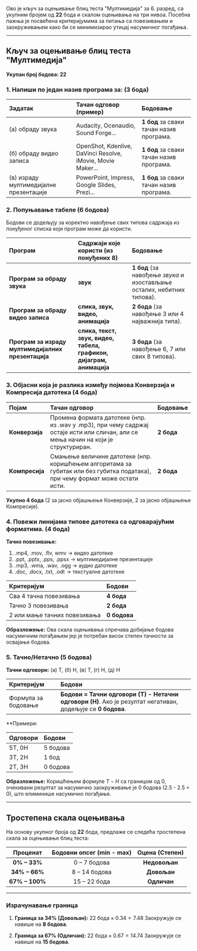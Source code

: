 Ово је кључ за оцењивање блиц теста "Мултимедија" за 6. разред, са укупним бројем од **22** бода и скалом оцењивања на три нивоа. Посебна пажња је посвећена критеријумима за питања са повезивањем и заокруживањем како би се минимизирао утицај насумичног погађања.

***

## Кључ за оцењивање блиц теста "Мултимедија"

**Укупан број бодова: 22**

### 1. Напиши по један назив програма за: (3 бода)

| Задатак | Тачан одговор (пример) | Бодовање |
| :--- | :--- | :--- |
| (а) обраду звука | Audacity, Ocenaudio, Sound Forge... | **1 бод** за сваки тачан назив програма. |
| (б) обраду видео записа | OpenShot, Kdenlive, DaVinci Resolve, iMovie, Movie Maker... | **1 бод** за сваки тачан назив програма. |
| (в) израду мултимедијалне презентације | PowerPoint, Impress, Google Slides, Prezi... | **1 бод** за сваки тачан назив програма. |

### 2. Попуњавање табеле (6 бодова)

Бодови се додељују за коректно навођење свих типова садржаја из понуђеног списка који програм може да користи.

| Програм | Садржаји које користи (из понуђених 8) | Бодовање |
| :--- | :--- | :--- |
| **Програм за обраду звука** | **звук** | **1 бод** (за навођење *звука* и изостављање осталих, небитних типова). |
| **Програм за обраду видео записа** | **слика, звук, видео, анимација** | **2 бода** (за навођење 3 или 4 најважнија типа). |
| **Програм за израду мултимедијалних презентација** | **слика, текст, звук, видео, табела, графикон, дијаграм, анимација** | **3 бода** (за навођење 6, 7 или свих 8 типова). |

### 3. Објасни која је разлика између појмова Конверзија и Компресија датотека (4 бода)

| Појам | Тачан одговор | Бодовање |
| :--- | :--- | :--- |
| **Конверзија** | Промена формата датотеке (нпр. из .wav у .mp3), при чему садржај остаје исти или сличан, али се мења начин на који је структуриран. | **2 бода** |
| **Компресија** | Смањење величине датотеке (нпр. коришћењем алгоритама за губитак или без губитка података), при чему формат може остати исти. | **2 бода** |

**Укупно 4 бода** (2 за јасно објашњење Конверзије, 2 за јасно објашњење Компресије).

### 4. Повежи линијама типове датотека са одговарајућим форматима. (4 бода)

**Тачно повезивање:**
1.  .mp4, .mov, .flv, wmv $\rightarrow$ видео датотеке
2.  .ppt, .pptx, .pps, .ppsx $\rightarrow$ мултимедијалне презентације
3.  .mp3, .wma, .wav, .ogg $\rightarrow$ аудио датотеке
4.  .doc, .docx, .txt, .odt $\rightarrow$ текстуалне датотеке

| Критеријум | Бодови |
| :--- | :--- |
| Сва 4 тачна повезивања | **4 бода** |
| Тачно 3 повезивања | **2 бода** |
| 2 или мање тачних повезивања | **0 бодова** |

**Образложење:** Ова скала оцењивања спречава добијање бодова насумичним погађањем јер је потребан висок степен тачности за освајање бодова.

### 5. Тачно/Нетачно (5 бодова)

**Тачни одговори:** (а) Т, (б) Н, (в) Т, (г) Н, (д) Н

| Критеријум | Бодови |
| :--- | :--- |
| Формула за бодовање | **Бодови = Тачни одговори (Т) - Нетачни одговори (Н)**. Ако је резултат негативан, додељује се **0 бодова**. |

**Примери:

| Одговори | Бодови |
| :--- | :--- |
| 5Т, 0Н | 5 бодова |
| 3Т, 2Н | 1 бод |
| 2Т, 3Н | 0 бодова |

**Образложење:** Коришћењем формуле $Т - Н$ са границом од 0, очекивани резултат за насумично заокруживање је 0 бодова (2.5 - 2.5 = 0), што елиминише насумично погађање.

***

## Тростепена скала оцењивања

На основу укупног броја од **22** бода, предлаже се следећа тростепена скала за оцењивање блиц теста:

| Проценат | Бодовни опсег (min - max) | Оцена (Степен) |
| :---: | :---: | :---: |
| **0% – 33%** | 0 – 7 бодова | **Недовољан** |
| **34% – 66%** | 8 – 14 бодова | **Довољан** |
| **67% – 100%** | 15 – 22 бода | **Одличан** |

***

### Израчунавање граница

1.  **Граница за 34% (Довољан):**
    $22 \text{ бода} \times 0.34 = 7.48$
    Заокружује се навише на **8 бодова**.

2.  **Граница за 67% (Одличан):**
    $22 \text{ бода} \times 0.67 = 14.74$
    Заокружује се навише на **15 бодова**.



